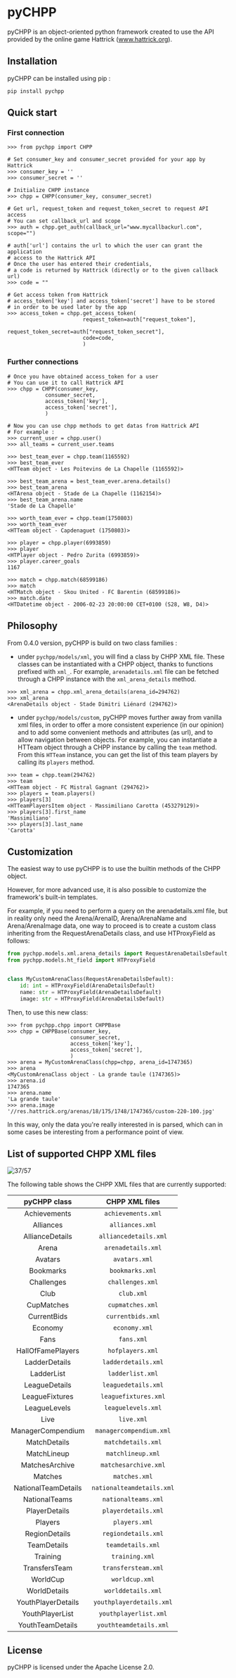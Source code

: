 # pyCHPP

pyCHPP is an object-oriented python framework created to use the API provided by the online game Hattrick (www.hattrick.org).

## Installation

pyCHPP can be installed using pip :

    pip install pychpp

## Quick start

### First connection
```python-repl
>>> from pychpp import CHPP
    
# Set consumer_key and consumer_secret provided for your app by Hattrick
>>> consumer_key = ''
>>> consumer_secret = ''
    
# Initialize CHPP instance
>>> chpp = CHPP(consumer_key, consumer_secret)
    
# Get url, request_token and request_token_secret to request API access
# You can set callback_url and scope
>>> auth = chpp.get_auth(callback_url="www.mycallbackurl.com", scope="")
  
# auth['url'] contains the url to which the user can grant the application
# access to the Hattrick API
# Once the user has entered their credentials,
# a code is returned by Hattrick (directly or to the given callback url)
>>> code = ""

# Get access token from Hattrick
# access_token['key'] and access_token['secret'] have to be stored
# in order to be used later by the app
>>> access_token = chpp.get_access_token(
                        request_token=auth["request_token"],
                        request_token_secret=auth["request_token_secret"],
                        code=code,
                        )
```
### Further connections
```python-repl
# Once you have obtained access_token for a user
# You can use it to call Hattrick API
>>> chpp = CHPP(consumer_key,
            consumer_secret,
            access_token['key'],
            access_token['secret'],
            )

# Now you can use chpp methods to get datas from Hattrick API
# For example :
>>> current_user = chpp.user()
>>> all_teams = current_user.teams

>>> best_team_ever = chpp.team(1165592)
>>> best_team_ever
<HTTeam object - Les Poitevins de La Chapelle (1165592)>

>>> best_team_arena = best_team_ever.arena.details()
>>> best_team_arena
<HTArena object - Stade de La Chapelle (1162154)>
>>> best_team_arena.name
'Stade de La Chapelle'

>>> worth_team_ever = chpp.team(1750803)
>>> worth_team_ever
<HTTeam object - Capdenaguet (1750803)>

>>> player = chpp.player(6993859)
>>> player
<HTPlayer object - Pedro Zurita (6993859)>
>>> player.career_goals
1167

>>> match = chpp.match(68599186)
>>> match
<HTMatch object - Skou United - FC Barentin (68599186)>
>>> match.date
<HTDatetime object - 2006-02-23 20:00:00 CET+0100 (S28, W8, D4)>
```

## Philosophy
From 0.4.0 version, pyCHPP is build on two class families :
- under `pychpp/models/xml`, you will find a class by CHPP XML file. These classes can be instantiated with a CHPP object, thanks to functions prefixed with `xml_`. For example, `arenadetails.xml` file can be fetched through a CHPP instance with the `xml_arena_details` method.
```python-repl
>>> xml_arena = chpp.xml_arena_details(arena_id=294762)
>>> xml_arena
<ArenaDetails object - Stade Dimitri Liénard (294762)>
```
- under `pychpp/models/custom`, pyCHPP moves further away from vanilla xml files, in order to offer a more consistent experience (in our opinion) and to add some convenient methods and attributes (as url), and to allow navigation between objects. For example, you can instantiate a HTTeam object through a CHPP instance by calling the `team` method. From this `HTTeam` instance, you can get the list of this team players by calling its `players` method.
```python-repl
>>> team = chpp.team(294762)
>>> team
<HTTeam object - FC Mistral Gagnant (294762)>
>>> players = team.players()
>>> players[3]
<HTTeamPlayersItem object - Massimiliano Carotta (453279129)>
>>> players[3].first_name
'Massimiliano'
>>> players[3].last_name
'Carotta'
```

## Customization

The easiest way to use pyCHPP is to use the builtin methods of the CHPP object.

However, for more advanced use, it is also possible to customize the framework's built-in templates.

For example, if you need to perform a query on the arenadetails.xml file, but in reality only need the Arena/ArenaID, Arena/ArenaName and Arena/ArenaImage data, one way to proceed is to create a custom class inheriting from the RequestArenaDetails class, and use HTProxyField as follows:
```python
from pychpp.models.xml.arena_details import RequestArenaDetailsDefault, ArenaDetailsDefault
from pychpp.models.ht_field import HTProxyField


class MyCustomArenaClass(RequestArenaDetailsDefault):
    id: int = HTProxyField(ArenaDetailsDefault)
    name: str = HTProxyField(ArenaDetailsDefault)
    image: str = HTProxyField(ArenaDetailsDefault)
```

Then, to use this new class:
```python-repl
>>> from pychpp.chpp import CHPPBase
>>> chpp = CHPPBase(consumer_key, 
                    consumer_secret,
                    access_token['key'],
                    access_token['secret'],
                    )
>>> arena = MyCustomArenaClass(chpp=chpp, arena_id=1747365)
>>> arena
<MyCustomArenaClass object - La grande taule (1747365)>
>>> arena.id
1747365
>>> arena.name
'La grande taule'
>>> arena.image
'//res.hattrick.org/arenas/18/175/1748/1747365/custom-220-100.jpg'
```
In this way, only the data you're really interested in is parsed, which can in some cases be interesting from a performance point of view.

## List of supported CHPP XML files
![37/57](https://progress-bar.xyz/65/?title=37%20on%2057)

The following table shows the CHPP XML files that are currently supported:

|    pyCHPP class     |      CHPP XML files       |
|:-------------------:|:-------------------------:|
|    Achievements     |    `achievements.xml`     |
|      Alliances      |      `alliances.xml`      |
|   AllianceDetails   |   `alliancedetails.xml`   |
|        Arena        |    `arenadetails.xml`     |
|       Avatars       |       `avatars.xml`       |
|      Bookmarks      |      `bookmarks.xml`      |
|     Challenges      |     `challenges.xml`      |
|        Club         |        `club.xml`         |
|     CupMatches      |     `cupmatches.xml`      |
|     CurrentBids     |     `currentbids.xml`     |
|       Economy       |       `economy.xml`       |
|        Fans         |        `fans.xml`         |
|  HallOfFamePlayers  |     `hofplayers.xml`      |
|    LadderDetails    |    `ladderdetails.xml`    |
|     LadderList      |     `ladderlist.xml`      |
|    LeagueDetails    |    `leaguedetails.xml`    |
|   LeagueFixtures    |   `leaguefixtures.xml`    |
|    LeagueLevels     |    `leaguelevels.xml`     |
|        Live         |        `live.xml`         |
|  ManagerCompendium  |  `managercompendium.xml`  |
|    MatchDetails     |    `matchdetails.xml`     |
|     MatchLineup     |     `matchlineup.xml`     |
|   MatchesArchive    |   `matchesarchive.xml`    |
|       Matches       |      `matches.xml`        |
| NationalTeamDetails | `nationalteamdetails.xml` |
|    NationalTeams    |    `nationalteams.xml`    |
|    PlayerDetails    |    `playerdetails.xml`    |
|       Players       |       `players.xml`       |
|    RegionDetails    |    `regiondetails.xml`    |
|     TeamDetails     |     `teamdetails.xml`     |
|      Training       |      `training.xml`       |
|    TransfersTeam    |    `transfersteam.xml`    |
|      WorldCup       |      `worldcup.xml`       |
|    WorldDetails     |    `worlddetails.xml`     |
| YouthPlayerDetails  | `youthplayerdetails.xml`  |
|   YouthPlayerList   |   `youthplayerlist.xml`   |
|  YouthTeamDetails   |  `youthteamdetails.xml`   |

## License
pyCHPP is licensed under the Apache License 2.0.
